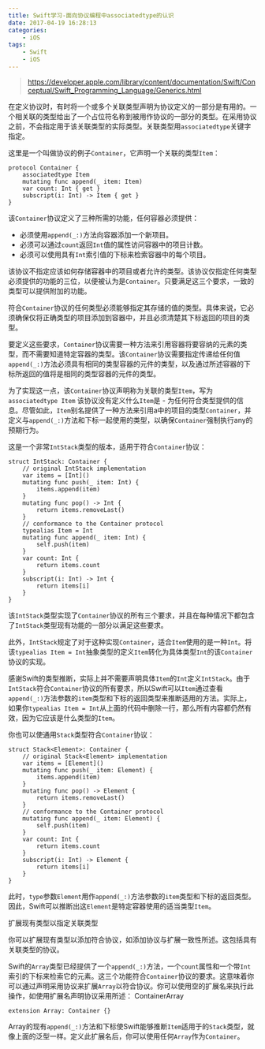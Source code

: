 ```yaml
---
title: Swift学习-面向协议编程中associatedtype的认识
date: 2017-04-19 16:28:13
categories:
    - iOS
tags: 
    - Swift
    - iOS
---
```

>https://developer.apple.com/library/content/documentation/Swift/Conceptual/Swift_Programming_Language/Generics.html

在定义协议时，有时将一个或多个关联类型声明为协议定义的一部分是有用的。一个相关联的类型给出了一个占位符名称到被用作协议的一部分的类型。在采用协议之前，不会指定用于该关联类型的实际类型。关联类型用`associatedtype`关键字指定。

这里是一个叫做协议的例子`Container`，它声明一个关联的类型`Item`：

```
protocol Container {
    associatedtype Item
    mutating func append(_ item: Item)
    var count: Int { get }
    subscript(i: Int) -> Item { get }
}
```

该`Container`协议定义了三种所需的功能，任何容器必须提供：

* 必须使用`append(_:)`方法向容器添加一个新项目。
* 必须可以通过`count`返回`Int`值的属性访问容器中的项目计数。
* 必须可以使用具有`Int`索引值的下标来检索容器中的每个项目。

该协议不指定应该如何存储容器中的项目或者允许的类型。该协议仅指定任何类型必须提供的功能的三位，以便被认为是`Container`。只要满足这三个要求，一致的类型可以提供附加的功能。

符合`Container`协议的任何类型必须能够指定其存储的值的类型。具体来说，它必须确保仅将正确类型的项目添加到容器中，并且必须清楚其下标返回的项目的类型。

要定义这些要求，`Container`协议需要一种方法来引用容器将要容纳的元素的类型，而不需要知道特定容器的类型。该`Container`协议需要指定传递给任何值`append(_:)`方法必须具有相同的类型容器的元件的类型，以及通过所述容器的下标所返回的值将是相同的类型容器的元件的类型。

为了实现这一点，该`Container`协议声明称为关联的类型`Item`，写为`associatedtype Item` 该协议没有定义什么`Item`是 - 为任何符合类型提供的信息。尽管如此，`Item`别名提供了一种方法来引用a中的项目的类型`Container`，并定义与`append(_:)`方法和下标一起使用的类型，以确保`Container`强制执行any的预期行为。

这是一个非常`IntStack`类型的版本，适用于符合`Container`协议：

```
struct IntStack: Container {
    // original IntStack implementation
    var items = [Int]()
    mutating func push(_ item: Int) {
        items.append(item)
    }
    mutating func pop() -> Int {
        return items.removeLast()
    }
    // conformance to the Container protocol
    typealias Item = Int
    mutating func append(_ item: Int) {
        self.push(item)
    }
    var count: Int {
        return items.count
    }
    subscript(i: Int) -> Int {
        return items[i]
    }
}
```

该`IntStack`类型实现了`Container`协议的所有三个要求，并且在每种情况下都包含了`IntStack`类型现有功能的一部分以满足这些要求。

此外，`IntStack`规定了对于这种实现`Container`，适合`Item`使用的是一种`Int`。将该`typealias Item = Int`抽象类型的定义`Item`转化为具体类型`Int`的该`Container`协议的实现。

感谢Swift的类型推断，实际上并不需要声明具体`Item`的`Int`定义`IntStack`。由于`IntStack`符合`Container`协议的所有要求，所以Swift可以`Item`通过查看`append(_:)`方法参数的`item`类型和下标的返回类型来推断适用的方法。实际上，如果你`typealias Item = Int`从上面的代码中删除一行，那么所有内容都仍然有效，因为它应该是什么类型的`Item`。

你也可以使通用`Stack`类型符合`Container`协议：

```
struct Stack<Element>: Container {
    // original Stack<Element> implementation
    var items = [Element]()
    mutating func push(_ item: Element) {
        items.append(item)
    }
    mutating func pop() -> Element {
        return items.removeLast()
    }
    // conformance to the Container protocol
    mutating func append(_ item: Element) {
        self.push(item)
    }
    var count: Int {
        return items.count
    }
    subscript(i: Int) -> Element {
        return items[i]
    }
}
```

此时，`type`参数`Element`用作`append(_:)`方法参数的`item`类型和下标的返回类型。因此，Swift可以推断出这`Element`是特定容器使用的适当类型`Item`。

扩展现有类型以指定关联类型

你可以扩展现有类型以添加​​符合协议，如添加协议与扩展一致性所述。这包括具有关联类型的协议。

Swift的`Array`类型已经提供了一个`append(_:)`方法，一个`count`属性和一个带`Int`索引的下标来检索它的元素。这三个功能符合`Container`协议的要求。这意味着你可以通过声明采用协议来扩展`Array`以符合协议。你可以使用空的扩展名来执行此操作，如使用扩展名声明协议采用所述： ContainerArray

```
extension Array: Container {}
```

Array的现有`append(_:)`方法和下标使Swift能够推断`Item`适用于的`Stack`类型，就像上面的泛型一样。定义此扩展名后，你可以使用任何`Array`作为`Container`。

